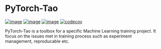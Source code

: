 # PyTorch-Tao

[![image](https://github.com/louis-she/pytorch-tao/actions/workflows/test.yaml/badge.svg?branch=master)](https://github.com/louis-she/pytorch-tao/actions)
[![image](https://github.com/louis-she/pytorch-tao/actions/workflows/publish.yaml/badge.svg)](https://github.com/louis-she/pytorch-tao/actions)
[![image](https://img.shields.io/badge/dynamic/json.svg?label=PyPI&url=https%3A%2F%2Fpypi.org%2Fpypi%2Fpytorch-tao%2Fjson&query=%24.info.version&colorB=brightgreen&prefix=v)](https://pypi.org/project/pytorch-tao/)
[![codecov](https://codecov.io/github/louis-she/pytorch-tao/branch/master/graph/badge.svg?token=MBRMLX7REF)](https://codecov.io/github/louis-she/pytorch-tao)

PyTorch-Tao is a toolbox for a specific Machine Learning training project. It focus on the issues met in training process such as experiment management, reproducable etc.
